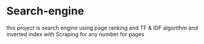 # Search-engine
this project is search engine using page ranking and TF &amp; IDF algorithm and inverted index with Scraping for any number for pages

